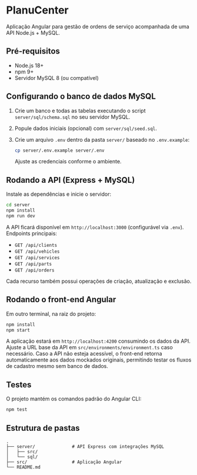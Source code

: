 # PlanuCenter

Aplicação Angular para gestão de ordens de serviço acompanhada de uma API Node.js + MySQL.

## Pré-requisitos

* Node.js 18+
* npm 9+
* Servidor MySQL 8 (ou compatível)

## Configurando o banco de dados MySQL

1. Crie um banco e todas as tabelas executando o script `server/sql/schema.sql` no seu servidor MySQL.
2. Popule dados iniciais (opcional) com `server/sql/seed.sql`.
3. Crie um arquivo `.env` dentro da pasta `server/` baseado no `.env.example`:

   ```bash
   cp server/.env.example server/.env
   ```

   Ajuste as credenciais conforme o ambiente.

## Rodando a API (Express + MySQL)

Instale as dependências e inicie o servidor:

```bash
cd server
npm install
npm run dev
```

A API ficará disponível em `http://localhost:3000` (configurável via `.env`). Endpoints principais:

* `GET /api/clients`
* `GET /api/vehicles`
* `GET /api/services`
* `GET /api/parts`
* `GET /api/orders`

Cada recurso também possui operações de criação, atualização e exclusão.

## Rodando o front-end Angular

Em outro terminal, na raiz do projeto:

```bash
npm install
npm start
```

A aplicação estará em `http://localhost:4200` consumindo os dados da API. Ajuste a URL base da API em `src/environments/environment.ts` caso necessário. Caso a API não esteja acessível, o front-end retorna automaticamente aos dados mockados originais, permitindo testar os fluxos de cadastro mesmo sem banco de dados.

## Testes

O projeto mantém os comandos padrão do Angular CLI:

```bash
npm test
```

## Estrutura de pastas

```
.
├── server/              # API Express com integrações MySQL
│   ├── src/
│   └── sql/
├── src/                 # Aplicação Angular
└── README.md
```
